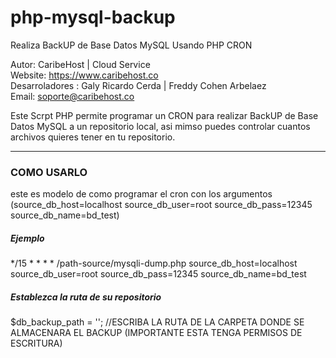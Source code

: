 # php-mysql-backup
Realiza BackUP de Base Datos MySQL Usando PHP CRON

Autor: CaribeHost | Cloud Service<br>
Website: https://www.caribehost.co<br>
Desarroladores : Galy Ricardo Cerda | Freddy Cohen Arbelaez<br>
Email: soporte@caribehost.co<br>

Este Scrpt PHP permite programar un CRON para realizar BackUP de Base Datos MySQL a un repositorio local, asi mimso puedes controlar cuantos archivos quieres tener en tu repositorio.
<hr>

<h3>COMO USARLO</h3>
este es modelo de como programar el cron con los argumentos (source_db_host=localhost source_db_user=root source_db_pass=12345 source_db_name=bd_test)
<h5>Ejemplo</h5>
*/15 * * * * /path-source/mysqli-dump.php source_db_host=localhost source_db_user=root source_db_pass=12345 source_db_name=bd_test
<br>	
<h5>Establezca la ruta de su repositorio</h5>
$db_backup_path = ''; //ESCRIBA LA RUTA DE LA CARPETA DONDE SE ALMACENARA EL BACKUP (IMPORTANTE ESTA TENGA PERMISOS DE ESCRITURA)

